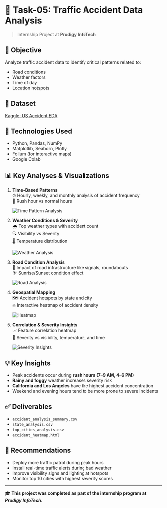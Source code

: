 # 🚦 Task-05: Traffic Accident Data Analysis
> Internship Project at **Prodigy InfoTech**

## 📌 Objective
Analyze traffic accident data to identify critical patterns related to:
- Road conditions
- Weather factors
- Time of day
- Location hotspots

## 📁 Dataset
[Kaggle: US Accident EDA](https://www.kaggle.com/code/harshalbhamare/us-accident-eda)

## 🔧 Technologies Used
- Python, Pandas, NumPy
- Matplotlib, Seaborn, Plotly
- Folium (for interactive maps)
- Google Colab

## 📊 Key Analyses & Visualizations

1. **Time-Based Patterns**  
   ⏰ Hourly, weekly, and monthly analysis of accident frequency  
   📍 Rush hour vs normal hours

   ![Time Pattern Analysis](path/to/image1.png)

2. **Weather Conditions & Severity**  
   🌧️ Top weather types with accident count  
   🔍 Visibility vs Severity  
   🌡️ Temperature distribution

   ![Weather Analysis](path/to/image2.png)

3. **Road Condition Analysis**  
   🚦 Impact of road infrastructure like signals, roundabouts  
   ☀️ Sunrise/Sunset condition effect

   ![Road Analysis](path/to/image3.png)

4. **Geospatial Mapping**  
   🗺️ Accident hotspots by state and city  
   🔥 Interactive heatmap of accident density

   ![Heatmap](path/to/image4.png)

5. **Correlation & Severity Insights**  
   📈 Feature correlation heatmap  
   🔬 Severity vs visibility, temperature, and time

   ![Severity Insights](path/to/image5.png)

## 💡 Key Insights
- Peak accidents occur during **rush hours (7–9 AM, 4–6 PM)**
- **Rainy and foggy** weather increases severity risk
- **California and Los Angeles** have the highest accident concentration
- Weekend and evening hours tend to be more prone to severe incidents

## ✅ Deliverables
- `accident_analysis_summary.csv`  
- `state_analysis.csv`  
- `top_cities_analysis.csv`  
- `accident_heatmap.html`

## 🧠 Recommendations
- Deploy more traffic patrol during peak hours
- Install real-time traffic alerts during bad weather
- Improve visibility signs and lighting at hotspots
- Monitor top 10 cities with highest severity scores

---

🎓 **This project was completed as part of the internship program at _Prodigy InfoTech_.**
